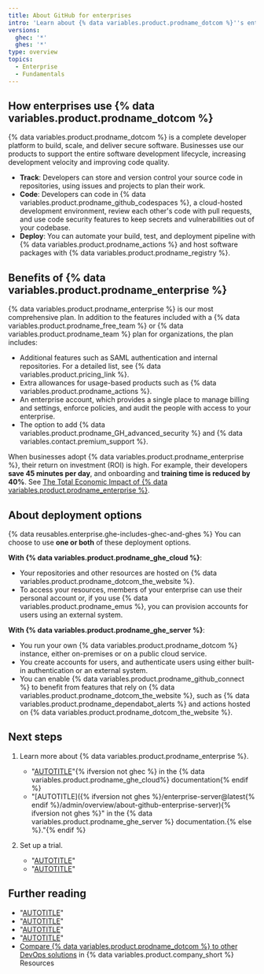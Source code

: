 ```yaml
---
title: About GitHub for enterprises
intro: 'Learn about {% data variables.product.prodname_dotcom %}''s enterprise products and deployment options for {% data variables.product.prodname_enterprise %}.'
versions:
  ghec: '*'
  ghes: '*'
type: overview
topics:
  - Enterprise
  - Fundamentals
---
```


## How enterprises use {% data variables.product.prodname_dotcom %}

{% data variables.product.prodname_dotcom %} is a complete developer platform to build, scale, and deliver secure software. Businesses use our products to support the entire software development lifecycle, increasing development velocity and improving code quality.

* **Track**: Developers can store and version control your source code in repositories, using issues and projects to plan their work.
* **Code**: Developers can code in {% data variables.product.prodname_github_codespaces %}, a cloud-hosted development environment, review each other's code with pull requests, and use code security features to keep secrets and vulnerabilities out of your codebase.
* **Deploy**: You can automate your build, test, and deployment pipeline with {% data variables.product.prodname_actions %} and host software packages with {% data variables.product.prodname_registry %}.

## Benefits of {% data variables.product.prodname_enterprise %}

{% data variables.product.prodname_enterprise %} is our most comprehensive plan. In addition to the features included with a {% data variables.product.prodname_free_team %} or {% data variables.product.prodname_team %} plan for organizations, the plan includes:

* Additional features such as SAML authentication and internal repositories. For a detailed list, see {% data variables.product.pricing_link %}.
* Extra allowances for usage-based products such as {% data variables.product.prodname_actions %}.
* An enterprise account, which provides a single place to manage billing and settings, enforce policies, and audit the people with access to your enterprise.
* The option to add {% data variables.product.prodname_GH_advanced_security %} and {% data variables.contact.premium_support %}.

When businesses adopt {% data variables.product.prodname_enterprise %}, their return on investment (ROI) is high. For example, their developers **save 45 minutes per day**, and onboarding and **training time is reduced by 40%**. See [The Total Economic Impact of {% data variables.product.prodname_enterprise %}](https://resources.github.com/forrester/).

## About deployment options

{% data reusables.enterprise.ghe-includes-ghec-and-ghes %} You can choose to use **one or both** of these deployment options.

**With {% data variables.product.prodname_ghe_cloud %}**:

* Your repositories and other resources are hosted on {% data variables.product.prodname_dotcom_the_website %}.
* To access your resources, members of your enterprise can use their personal account or, if you use {% data variables.product.prodname_emus %}, you can provision accounts for users using an external system.

**With {% data variables.product.prodname_ghe_server %}**:

* You run your own {% data variables.product.prodname_dotcom %} instance, either on-premises or on a public cloud service.
* You create accounts for users, and authenticate users using either built-in authentication or an external system.
* You can enable {% data variables.product.prodname_github_connect %} to benefit from features that rely on {% data variables.product.prodname_dotcom_the_website %}, such as {% data variables.product.prodname_dependabot_alerts %} and actions hosted on {% data variables.product.prodname_dotcom_the_website %}.

## Next steps

1. Learn more about {% data variables.product.prodname_enterprise %}.

   * "[AUTOTITLE](/enterprise-cloud@latest/admin/overview/about-github-enterprise-cloud)"{% ifversion not ghec %} in the {% data variables.product.prodname_ghe_cloud%} documentation{% endif %}
   * "[AUTOTITLE]({% ifversion not ghes %}/enterprise-server@latest{% endif %}/admin/overview/about-github-enterprise-server){% ifversion not ghes %}" in the {% data variables.product.prodname_ghe_server %} documentation.{% else %}."{% endif %}

1. Set up a trial.

   * "[AUTOTITLE](/admin/overview/setting-up-a-trial-of-github-enterprise-cloud)"
   * "[AUTOTITLE](/admin/overview/setting-up-a-trial-of-github-enterprise-server)"

## Further reading

* "[AUTOTITLE](/admin/overview/about-enterprise-accounts)"
* "[AUTOTITLE](/get-started/learning-about-github/about-github-advanced-security)"
* "[AUTOTITLE](/support/learning-about-github-support/about-github-premium-support)"
* "[AUTOTITLE](/enterprise-server@latest/admin/configuration/configuring-github-connect/about-github-connect)"
* [Compare {% data variables.product.prodname_dotcom %} to other DevOps solutions](https://resources.github.com/devops/tools/compare/) in {% data variables.product.company_short %} Resources
